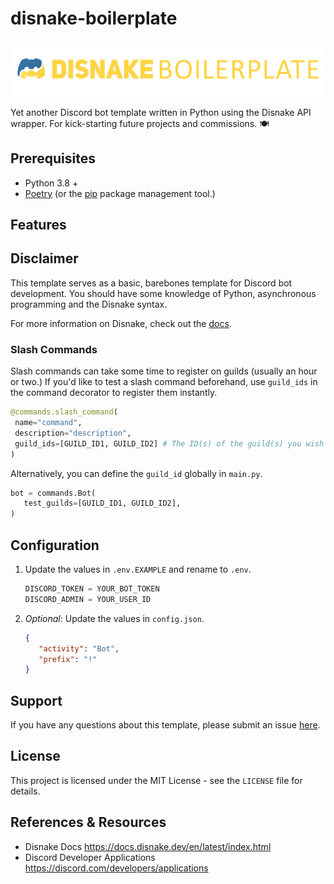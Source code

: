 # disnake-boilerplate
![disnake-boilerplate-banner](https://github.com/tarranprior/disnake-boilerplate/blob/main/assets/banner.png?raw=true)

Yet another Discord bot template written in Python using the Disnake API wrapper. For kick-starting future projects and commissions. 🍽️

## Prerequisites
- Python 3.8 +
- [Poetry](https://python-poetry.org/docs) (or the [pip](https://pypi.org/project/pip/) package management tool.)

## Features

## Disclaimer
This template serves as a basic, barebones template for Discord bot development. You should have some knowledge of Python, asynchronous programming and the Disnake syntax.

For more information on Disnake, check out the [docs](https://docs.disnake.dev/en/latest/index.html).

### Slash Commands
Slash commands can take some time to register on guilds (usually an hour or two.) If you'd like to test a slash command beforehand, use `guild_ids` in the command decorator to register them instantly.
   ```python
@commands.slash_command(
    name="command",
    description="description",
    guild_ids=[GUILD_ID1, GUILD_ID2] # The ID(s) of the guild(s) you wish to test.
)
   ```

Alternatively, you can define the `guild_id` globally in `main.py`.
   ```python
   bot = commands.Bot(
      test_guilds=[GUILD_ID1, GUILD_ID2],
   )
   ```

## Configuration
1. Update the values in `.env.EXAMPLE` and rename to `.env`.

   ```s
   DISCORD_TOKEN = YOUR_BOT_TOKEN
   DISCORD_ADMIN = YOUR_USER_ID
   ```
2. *Optional*: Update the values in `config.json`.

   ```json
   {
      "activity": "Bot",
      "prefix": "!"
   }
   ```

## Support
If you have any questions about this template, please submit an issue [here](https://github.com/tarranprior/disnake-boilerplate/issues).

## License
This project is licensed under the MIT License - see the `LICENSE` file for details.

## References & Resources
- Disnake Docs https://docs.disnake.dev/en/latest/index.html
- Discord Developer Applications https://discord.com/developers/applications
